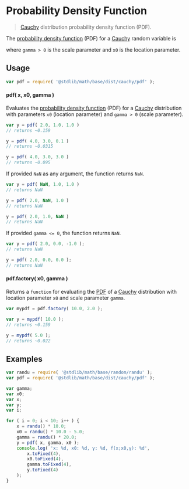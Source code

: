 Probability Density Function
===

> [Cauchy][cauchy] distribution probability density function (PDF).

<section class="intro">

The [probability density function][pdf] (PDF) for a [Cauchy][cauchy] random variable is

<!-- <equation class="equation" label="eq:cauchy_pdf" align="center" raw="f(x;\gamma,x_0)=\frac{1}{\pi\gamma\,\left[1 + \left(\frac{x-x_0}{\gamma}\right)^2\right]}\!" alt="Probability density function (PDF) for a Cauchy distribution."> -->

<!-- </equation> -->

where `gamma > 0` is the scale parameter and `x0` is the location parameter.

<!-- </intro> -->

<section class="usage">

## Usage
``` javascript
var pdf = require( '@stdlib/math/base/dist/cauchy/pdf' );
```

#### pdf( x, x0, gamma )

Evaluates the [probability density function][pdf] (PDF) for a [Cauchy][cauchy] distribution with parameters `x0` (location parameter) and `gamma > 0` (scale parameter).

``` javascript
var y = pdf( 2.0, 1.0, 1.0 )
// returns ~0.159

y = pdf( 4.0, 3.0, 0.1 )
// returns ~0.0315

y = pdf( 4.0, 3.0, 3.0 )
// returns ~0.095
```

If provided `NaN` as any argument, the function returns `NaN`.

``` javascript
var y = pdf( NaN, 1.0, 1.0 )
// returns NaN

y = pdf( 2.0, NaN, 1.0 )
// returns NaN

y = pdf( 2.0, 1.0, NaN )
// returns NaN
```

If provided `gamma <= 0`, the function returns `NaN`.

``` javascript
var y = pdf( 2.0, 0.0, -1.0 );
// returns NaN

y = pdf( 2.0, 0.0, 0.0 );
// returns NaN
```

#### pdf.factory( x0, gamma )

Returns a `function` for evaluating the [PDF][pdf] of a [Cauchy][cauchy] distribution with location parameter `x0` and scale parameter `gamma`.

``` javascript
var mypdf = pdf.factory( 10.0, 2.0 );

var y = mypdf( 10.0 );
// returns ~0.159

y = mypdf( 5.0 );
// returns ~0.022
```

<!-- </usage> -->

<section class="examples">

## Examples

``` javascript
var randu = require( '@stdlib/math/base/random/randu' );
var pdf = require( '@stdlib/math/base/dist/cauchy/pdf' );

var gamma;
var x0;
var x;
var y;
var i;

for ( i = 0; i < 10; i++ ) {
    x = randu() * 10.0;
    x0 = randu() * 10.0 - 5.0;
    gamma = randu() * 20.0;
    y = pdf( x, gamma, x0 );
    console.log( 'x: %d, x0: %d, γ: %d, f(x;x0,γ): %d',
        x.toFixed(4),
        x0.toFixed(4),
        gamma.toFixed(4),
        y.toFixed(4)
    );
}
```

<!-- </examples> -->


<section class="links">

[pdf]: https://en.wikipedia.org/wiki/Probability_density_function
[cauchy]: https://en.wikipedia.org/wiki/Cauchy_distribution

<!-- </links> -->

